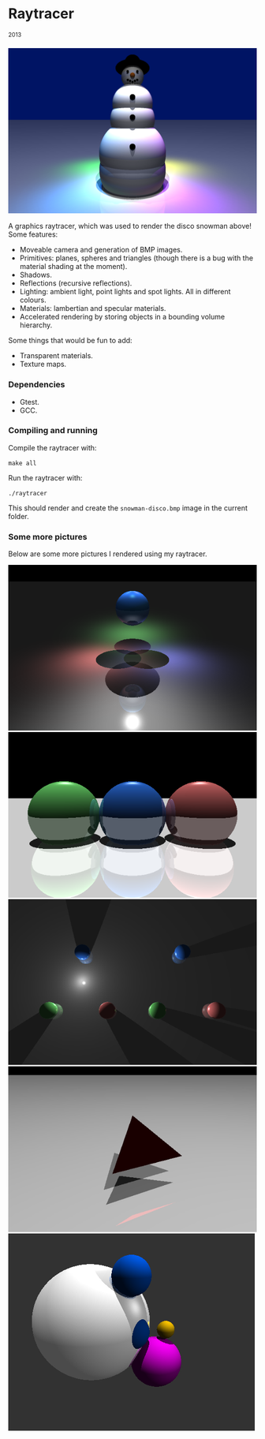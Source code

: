 # Raytracer #
<sup>2013</sup>

![A Disco Snowman](renders/snowman-disco.png "Disco Snowman")

A graphics raytracer, which was used to render the disco snowman above! Some features:

* Moveable camera and generation of BMP images.
* Primitives: planes, spheres and triangles (though there is a bug with the
    material shading at the moment).
* Shadows.
* Reflections (recursive reflections).
* Lighting: ambient light, point lights and spot lights. All in different
    colours.
* Materials: lambertian and specular materials.
* Accelerated rendering by storing objects in a bounding volume hierarchy.

Some things that would be fun to add:

* Transparent materials.
* Texture maps.

### Dependencies ###

* Gtest.
* GCC.

### Compiling and running ###

Compile the raytracer with:

```
make all
```

Run the raytracer with:

```
./raytracer
```

This should render and create the `snowman-disco.bmp` image in the current
folder.

### Some more pictures ###

Below are some more pictures I rendered using my raytracer.

![A sphere with coloured lights, shadows, reflections.](renders/cool-disco-shadows.png "A sphere with coloured lights, shadows, reflections.")
![Spheres with shadows and recursive reflections.](renders/spheres-shadows-recursive-reflections.png "Spheres with shadows and recursive reflections.")
![A point light.](renders/point-light.png "A point light.")
![A triangle primitive.](renders/triangle-reflection-shadows.png "A triangle primitive.")
![Merged spheres.](renders/ambient.bmp "Merged spheres.")

